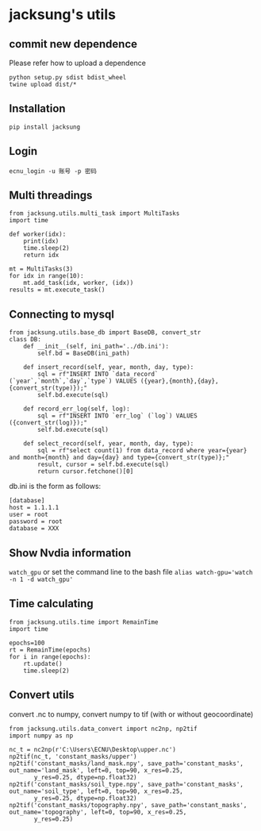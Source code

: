# jacksung's utils
## commit new dependence
Please refer how to upload a dependence
```
python setup.py sdist bdist_wheel
twine upload dist/*
```
## Installation
```pip install jacksung```
## Login
```ecnu_login -u 账号 -p 密码```
## Multi threadings
```
from jacksung.utils.multi_task import MultiTasks
import time

def worker(idx):
    print(idx)
    time.sleep(2)
    return idx

mt = MultiTasks(3)
for idx in range(10):
    mt.add_task(idx, worker, (idx))
results = mt.execute_task()
```
## Connecting to mysql
```
from jacksung.utils.base_db import BaseDB, convert_str
class DB:
    def __init__(self, ini_path='../db.ini'):
        self.bd = BaseDB(ini_path)

    def insert_record(self, year, month, day, type):
        sql = rf"INSERT INTO `data_record` (`year`,`month`,`day`,`type`) VALUES ({year},{month},{day},{convert_str(type)});"
        self.bd.execute(sql)

    def record_err_log(self, log):
        sql = rf"INSERT INTO `err_log` (`log`) VALUES ({convert_str(log)});"
        self.bd.execute(sql)

    def select_record(self, year, month, day, type):
        sql = rf"select count(1) from data_record where year={year} and month={month} and day={day} and type={convert_str(type)};"
        result, cursor = self.bd.execute(sql)
        return cursor.fetchone()[0]
```
db.ini is the form  as follows:
```
[database]
host = 1.1.1.1
user = root
password = root
database = XXX
```
## Show Nvdia information
```watch_gpu```
or set the command line to the bash file
```alias watch-gpu='watch -n 1 -d watch_gpu'```

## Time calculating
```
from jacksung.utils.time import RemainTime
import time

epochs=100
rt = RemainTime(epochs)
for i in range(epochs):
    rt.update()
    time.sleep(2)
```

## Convert utils
convert .nc to numpy, convert numpy to tif (with or without geocoordinate)

```
from jacksung.utils.data_convert import nc2np, np2tif
import numpy as np

nc_t = nc2np(r'C:\Users\ECNU\Desktop\upper.nc')
np2tif(nc_t, 'constant_masks/upper')
np2tif('constant_masks/land_mask.npy', save_path='constant_masks', out_name='land_mask', left=0, top=90, x_res=0.25,
       y_res=0.25, dtype=np.float32)
np2tif('constant_masks/soil_type.npy', save_path='constant_masks', out_name='soil_type', left=0, top=90, x_res=0.25,
       y_res=0.25, dtype=np.float32)
np2tif('constant_masks/topography.npy', save_path='constant_masks', out_name='topography', left=0, top=90, x_res=0.25,
       y_res=0.25)
```
